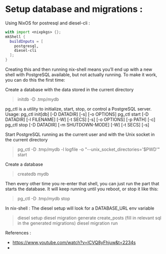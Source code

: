 # Setup database and migrations : 

Using NixOS for postresql and diesel-cli :

```nix
with import <nixpkgs> {};
mkShell {
  buildInputs = [
    postgresql,
    diesel-cli
  ];
}
```

Creating this and then running nix-shell means you’ll end up with a new shell with PostgreSQL available, but not actually running. To make it work, you can do this the first time:

Create a database with the data stored in the current directory
> initdb -D .tmp/mydb

pg_ctl is a utility to initialize, start, stop, or control a PostgreSQL server.
Usage:
  pg_ctl init[db]   [-D DATADIR] [-s] [-o OPTIONS]
  pg_ctl start      [-D DATADIR] [-l FILENAME] [-W] [-t SECS] [-s]
                    [-o OPTIONS] [-p PATH] [-c]
  pg_ctl stop       [-D DATADIR] [-m SHUTDOWN-MODE] [-W] [-t SECS] [-s]

Start PostgreSQL running as the current user and with the Unix socket in the current directory
> pg_ctl -D .tmp/mydb -l logfile -o "--unix_socket_directories='$PWD'" start

Create a database
> createdb mydb

Then every other time you re-enter that shell, you can just run the part that starts the database. It will keep running until you reboot, or stop it like this:

> pg_ctl -D .tmp/mydb stop

In nix-shell : 
The diesel setup will look for a DATABASE_URL env variable
> diesel setup 
> diesel migration generate create_posts
(fill in relevant sql in the generated migrations)
> diesel migration run


References : 
- https://www.youtube.com/watch?v=ICVQ8yFhjuw&t=2234s
- 



